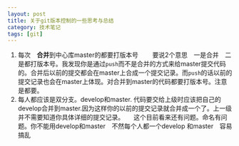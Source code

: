 ```yaml
--- 
layout: post
title: 关于git版本控制的一些思考与总结
category: 技术笔记
tags: [git]
--- 
```

1. 每次　**合并**到中心库master的都要打版本号　　
要说2个意思　一是合并　二是都打版本号。我发现你是通过`push`而不是合并的方式来给master提交代码的。合并后以前的提交都会在master上合成一个提交记录。而`push`的话以前的提交记录也会在master上体现。对合并到master的代码都要打版本号。注意是都要。
1. 每人都应该是双分支。develop和master. 代码要交给上级时应该把自己的develop合并到master.因为这样你的以前的提交记录就合并成一个了。上一级并不需要知道你具体详细的提交记录。　　这个目前看来还有问题。命名有问题。你不能用develop和master　不然每个人都一个develop 和master　容易搞乱
